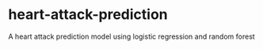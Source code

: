 # heart-attack-prediction
A heart attack prediction model using logistic regression and random forest
